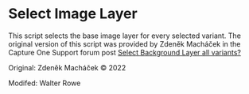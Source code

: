 # Select Image Layer

This script selects the base image layer for every selected variant. The original version of this script was provided by Zdeněk Macháček in the Capture One Support forum post [Select Background Layer all variants?](https://support.captureone.com/hc/en-us/community/posts/7116665276701-Select-Background-Layer-all-variants-)

Original: Zdeněk Macháček © 2022

Modifed: Walter Rowe
